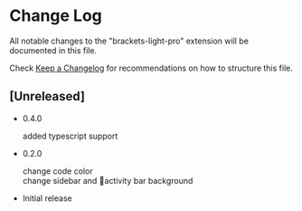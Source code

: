 # Change Log
All notable changes to the "brackets-light-pro" extension will be documented in this file.

Check [Keep a Changelog](http://keepachangelog.com/) for recommendations on how to structure this file.

## [Unreleased]
- 0.4.0
  
  added typescript support
- 0.2.0

  change code color  
  change sidebar and activity bar background

- Initial release

